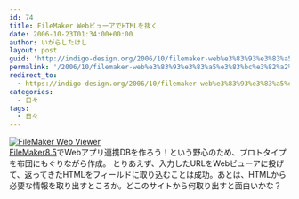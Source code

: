 ```yaml
---
id: 74
title: FileMaker WebビューアでHTMLを抜く
date: 2006-10-23T01:34:00+00:00
author: いがらしたけし
layout: post
guid: 'http://indigo-design.org/2006/10/filemaker-web%e3%83%93%e3%83%a5%e3%83%bc%e3%82%a2%e3%81%a7html%e3%82%92%e6%8a%9c%e3%81%8f/'
permalink: '/2006/10/filemaker-web%e3%83%93%e3%83%a5%e3%83%bc%e3%82%a2%e3%81%a7html%e3%82%92%e6%8a%9c%e3%81%8f/'
redirect_to:
  - https://indigo-design.org/2006/10/filemaker-web%e3%83%93%e3%83%a5%e3%83%bc%e3%82%a2%e3%81%a7html%e3%82%92%e6%8a%9c%e3%81%8f/
categories:
  - 日々
tags:
  - 日々
---
```

<a href="http://blog-imgs-29.fc2.com/a/r/m/armadillo75/webviewer.jpg" target="_blank"><img src="http://blog-imgs-29.fc2.com/a/r/m/armadillo75/webviewer.jpg" alt="FileMaker Web Viewer" border="0"></a><br />
<a href="http://www.filemaker.co.jp/products/fmp/" target="_blank">FileMaker8.5</a>でWebアプリ連携DBを作ろう！という野心のため、プロトタイプを布団にもぐりながら作成。
とりあえず、入力したURLをWebビューアに投げて、返ってきたHTMLをフィールドに取り込むことは成功。あとは、HTMLから必要な情報を取り出すところか。どこのサイトから何取り出すと面白いかな？
